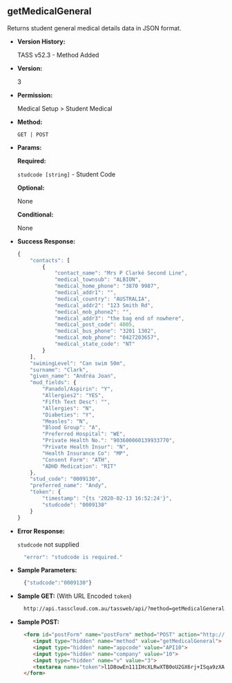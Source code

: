 **getMedicalGeneral**
----
  Returns student general medical details data in JSON format.
  
* **Version History:**

  TASS v52.3 - Method Added

* **Version:**

  3

* **Permission:**

  Medical Setup > Student Medical

* **Method:**

  `GET | POST`
  
*  **Params:**

   **Required:**
 
   `studcode [string]` - Student Code

   **Optional:**

   None

   **Conditional:**

   None

* **Success Response:**

    ```javascript
    {
        "contacts": [
            {
                "contact_name": "Mrs P Clarké Second Line",
                "medical_townsub": "ALBION",
                "medical_home_phone": "3870 9987",
                "medical_addr1": "",
                "medical_country": "AUSTRALIA",
                "medical_addr2": "123 Smith Rd",
                "medical_mob_phone2": "",
                "medical_addr3": "the bag end of nowhere",
                "medical_post_code": 4005,
                "medical_bus_phone": "3201 1302",
                "medical_mob_phone": "0427203657",
                "medical_state_code": "NT"
            }
        ],
        "swimingLevel": "Can swim 50m",
        "surname": "Clark",
        "given_name": "Andréa Joan",
        "mud_fields": {
            "Panadol/Aspirin": "Y",
            "Allergies2": "YES",
            "Fifth Text Desc": "",
            "Allergies": "N",
            "Diabeties": "Y",
            "Measles": "N",
            "Blood Group": "A",
            "Preferred Hospital": "WE",
            "Private Health No.": "903600060139933770",
            "Private Health Insur": "N",
            "Health Insurance Co": "MP",
            "Consent Form": "ATH",
            "ADHD Medication": "RIT"
        },
        "stud_code": "0009130",
        "preferred_name": "Andy",
        "token": {
            "timestamp": "{ts '2020-02-13 16:52:24'}",
            "studcode": "0009130"
        }
    }
    ```
 
* **Error Response:**

    `studcode` not supplied
    ```javascript
      "error": "studcode is required."
    ```

* **Sample Parameters:**

  ```javascript
    {"studcode":"0009130"}
  ```

* **Sample GET:** (With URL Encoded `token`)

  ```HTML
    http://api.tasscloud.com.au/tassweb/api/?method=getMedicalGeneral&appcode=API10&company=10&v=3&token=l1D8owEn111IHcXLRwXTB0oU2GX6rj%2BISqa9zXA8We3J3mwgjW5pdUvFK3%2FIZ4mJ4bMyfKTmEoup%2B3tTE9GeLQ%3D%3D
  ```
  
* **Sample POST:**

  ```HTML
    <form id="postForm" name="postForm" method="POST" action="http://api.tasscloud.com.au/tassweb/api/">
       <input type="hidden" name="method" value="getMedicalGeneral">
       <input type="hidden" name="appcode" value="API10">
       <input type="hidden" name="company" value="10">
       <input type="hidden" name="v" value="3">
       <textarea name="token">l1D8owEn111IHcXLRwXTB0oU2GX6rj+ISqa9zXA8We3J3mwgjW5pdUvFK3/IZ4mJ4bMyfKTmEoup+3tTE9GeLQ==</textarea>
    </form>
  ```
